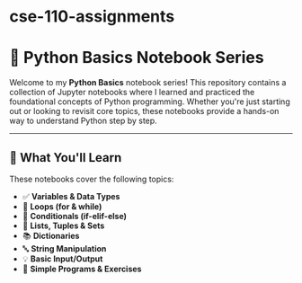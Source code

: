 # cse-110-assignments
# 🐍 Python Basics Notebook Series

Welcome to my **Python Basics** notebook series! This repository contains a collection of Jupyter notebooks where I learned and practiced the foundational concepts of Python programming. Whether you're just starting out or looking to revisit core topics, these notebooks provide a hands-on way to understand Python step by step.

---

## 📘 What You'll Learn

These notebooks cover the following topics:

- ✅ **Variables & Data Types**
- 🔁 **Loops (for & while)**
- 🧠 **Conditionals (if-elif-else)**
- 🧰 **Lists, Tuples & Sets**
- 📚 **Dictionaries**
- 🔤 **String Manipulation**
- 💡 **Basic Input/Output**
- 🧪 **Simple Programs & Exercises**




